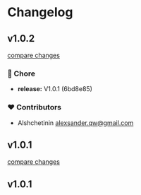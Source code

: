 # Changelog


## v1.0.2

[compare changes](https://undefined/undefined/compare/v1.0.1...v1.0.2)


### 🏡 Chore

  - **release:** V1.0.1 (6bd8e85)

### ❤️  Contributors

- Alshchetinin <alexsander.qw@gmail.com>

## v1.0.1

[compare changes](https://undefined/undefined/compare/v1.0.1...v1.0.1)

## v1.0.1

